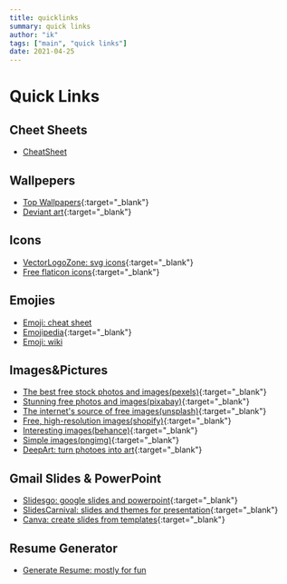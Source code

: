 ```yaml
---
title: quicklinks
summary: quick links
author: "ik"
tags: ["main", "quick links"]
date: 2021-04-25
---
```


# Quick Links

## Cheet Sheets

- [CheatSheet](https://cheatsheet.dennyzhang.com/)

## Wallpepers

- [Top Wallpapers][top-wallpapers]{:target="_blank"}
- [Deviant art][deviant-art]{:target="_blank"}

## Icons

- [VectorLogoZone: svg icons](https://www.vectorlogo.zone/){:target="_blank"}
- [Free flaticon icons][flaticon-icons]{:target="_blank"}

## Emojies

- [Emoji: cheat sheet](https://github.com/ikatyang/emoji-cheat-sheet/blob/master/README.md)
- [Emojipedia](https://emojipedia.org/){:target="_blank"}
- [Emoji: wiki](https://emojis.wiki/warning)

## Images&Pictures

- [The best free stock photos and images(pexels)][pexels]{:target="_blank"}
- [Stunning free photos and images(pixabay)][pixabay]{:target="_blank"}
- [The internet's source of free images(unsplash)][unsplash]{:target="_blank"}
- [Free, high-resolution images(shopify)][shopify-images]{:target="_blank"}
- [Interesting images(behance)][behance]{:target="_blank"}
- [Simple images(pngimg)](https://pngimg.com){:target="_blank"}
- [DeepArt: turn photoes into art](https://deepart.io/){:target="_blank"}

## Gmail Slides & PowerPoint

- [Slidesgo: google slides and powerpoint](https://slidesgo.com/slidesgo-school){:target="_blank"}
- [SlidesCarnival: slides and themes for presentation](https://www.slidescarnival.com/){:target="_blank"}
- [Canva: create slides from templates](https://www.canva.com){:target="_blank"}

## Resume Generator

- [Generate Resume: mostly for fun](https://thisresumedoesnotexist.com)

<!-- resouce links -->
[top-wallpapers]: https://wallhaven.cc/toplist
[deviant-art]: https://www.deviantart.com
[flaticon-icons]: https://www.flaticon.com
[pexels]: https://www.pexels.com
[pixabay]: https://pixabay.com
[unsplash]: https://unsplash.com
[shopify-images]: https://burst.shopify.com
[behance]: www.behance.net/gallery
